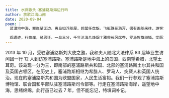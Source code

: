 ```yaml
---
title: 水调歌头·塞浦路斯海边行吟
author: 放歌江海山阙
date: 2020-09-04
poem: |
  蓝澈地中海，塞岸望无边。离岛如浮船屋，鸥鹭任盘旋。飞艇珠花溅泻，偶有画船来往，游客立船舷。秋日微风拂，海面荡漪涟。

  观遗迹，行曲岸，绪思迁。一岛三分，千年沧海几烽烟？雅典长风席卷，罗马旌旗继插，突厥大英蹁。莫道谁功过，樽酒话桑田！
---
```


2013 年 10 月，受驻塞浦路斯刘大使之邀，我和夫人随北大法律系 83 届毕业生访问团一行 12 人到访塞浦路斯。塞浦路斯是地中海上的岛国，西南望希腊，北望土耳奇。该岛现一分为三，即南部的塞浦路斯共和国、北部的塞浦路斯土尔其共和国及英国占领区。在历史上，塞浦路斯相继为希腊人、罗马人、突厥人和英国人统治。现在的塞浦路斯共和国为欧盟国家，人民生活富裕。我们一行参观了塞浦路斯博物馆、联合国和平部队驻塞浦路斯司令部等。行走在塞浦路斯海岸，遥望地中海，思绪绵绵。此行虽已过去 7 年，但不能忘记，特填词补记。
